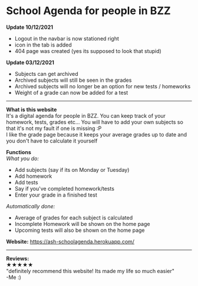 # School Agenda for people in BZZ

__Update 10/12/2021__ 
- Logout in the navbar is now stationed right
- icon in the tab is added
- 404 page was created (yes its supposed to look that stupid)

__Update 03/12/2021__ 
- Subjects can get archived
- Archived subjects will still be seen in the grades
- Archived subjects will no longer be an option for new tests / homeworks
- Weight of a grade can now be added for a test

---

**What is this website**
<br>
It's a digital agenda for people in BZZ. You can keep track of your homework, tests, grades etc...
You will have to add your own subjects so that it's not my fault if one is missing :P<br>
I like the grade page because it keeps your average grades up to date and you don't have to calculate it yourself


**Functions**
<br>
*What you do:*
- Add subjects (say if its on Monday or Tuesday)
- Add homework
- Add tests
- Say if you've completed homework/tests
- Enter your grade in a finished test

*Automatically done:*
- Average of grades for each subject is calculated
- Incomplete Homework will be shown on the home page
- Upcoming tests will also be shown on the home page

**Website:** https://ash-schoolagenda.herokuapp.com/

---

**Reviews:**
<br>
★★★★★ <br>
"definitely recommend this website! Its made my life so much easier"
<br>
-Me :)
